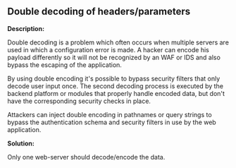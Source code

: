 Double decoding of headers/parameters
-------

**Description:**

Double decoding is a problem which often occurs when multiple servers are used in which a
configuration error is made.
A hacker can encode his payload differently so it will not be recognized by an WAF or IDS
and also bypass the escaping of the application.

By using double encoding it's possible to bypass security filters that only decode user
input once. The second decoding process is executed by the backend platform or modules
that properly handle encoded data, but don't have the corresponding security checks in
place.

Attackers can inject double encoding in pathnames or query strings to bypass the
authentication schema and security filters in use by the web application.


**Solution:**

Only one web-server should decode/encode the data.
